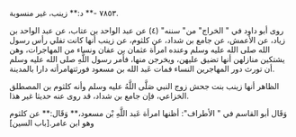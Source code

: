٧٨٥٣ -** د:** زينب، غير منسوبة.

روى أبو داود في " الخراج" من" سننه" (٤) عن عبد الواحد بن عتاب، عن عبد الواحد بن زياد، عن الأعمش، عن جامع بن شداد، عن كلثوم، عن زينب أنها كانت تفلي رأس رسول الله صلى الله عليه وسلم وعنده امرأة عثمان بن عفان ونساء من المهاجرات، وهن يشتكين منازلهن أنها تضيق عليهن، ويخرجن منها، فأمر رسول اللَّهِ صلى الله عليه وسلم أن تورث دور المهاجرين النساء فمات عَبد الله بن مسعود فورثتهامرأته دارا بالمدينة.

الظاهر أنها زينب بنت جحش زوج النبي صَلَّى اللَّهُ عليه وسلم وأنه كلثوم بن المصطلق الخزاعي، فإن جامع بن شداد، قد روى عنه حديثا غير هذا.

وَقَال أبو القاسم في " الأطراف": أظنها امرأة عَبد اللَّهِ بْن مسعود،** وَقَال:** عن كلثوم وهو ابن عامر.[باب السين]